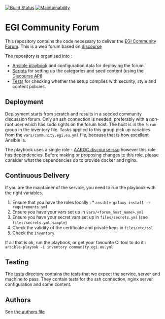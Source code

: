[![Build Status](https://travis-ci.org/EGI-Foundation/community.egi.eu.svg?branch=master)](https://travis-ci.org/EGI-Foundation/community.egi.eu) [![Maintainability](https://api.codeclimate.com/v1/badges/5f45caa8cebee239d58f/maintainability)](https://codeclimate.com/github/EGI-Foundation/community.egi.eu/maintainability)

# EGI Community Forum

This repository contains the code necessary to deliver the [EGI Community Forum](https://community.egi.eu). This is a web forum based on [discourse](http://discourse.org)

The repository is organised into :

  * [Ansible playbook](community.egi.eu.yml) and configuration data for deploying the forum.
  * [Scripts](scripts/) for setting up the categories and seed content (using the [Discourse API](http://docs.discourse.org/))
  * [Tests](#testing) for checking whether the setup complies with security, style and content policies.

## Deployment

Deployment starts from scratch and results in a seeded community discussion forum. Only an ssh connection is needed, preferably with a non-root user which has sudo rights on the forum host.
The host is in the `forum` group in the inventory file. Tasks applied to this group pick up variables from the `vars/community.egi.eu.yml` file, because that is how excellent Ansible is.

The playbook uses a single role - [AAROC.discourse-sso](https://github.com/AAROC/discourse-sso) however this role has dependencies. Before making or proposing changes to this role, please consider what the dependencies do to provide docker and nginx.

## Continuous Delivery

If you are the maintainer of the service, you need to run the playbook with the right variables.

  1. Ensure that you have the roles locally :
    * `ansible-galaxy install -r requirements.yml`
  1. Ensure you have your vars set up in `vars/<forum_host_name>.yml`
  1. Ensure you have your secret vars set up in `files/secrets.yml` (see `files/secrets.yml.sample`)
  1. Check the validity of the certificate and private keys in `files/etc/ssl`
  1. Check the `inventory`.

If all that is ok, run the playbook, or get your favourite CI tool to do it : 
`ansible-playook -i inventory community.egi.eu.yml`

## Testing

The [tests](tests/README.md) directory contains the tests that we expect the service, server and machine to pass.
They contain tests for the ssh connection, nginx server configuration and some content.

## Authors

See [the authors file](authors.yml)
